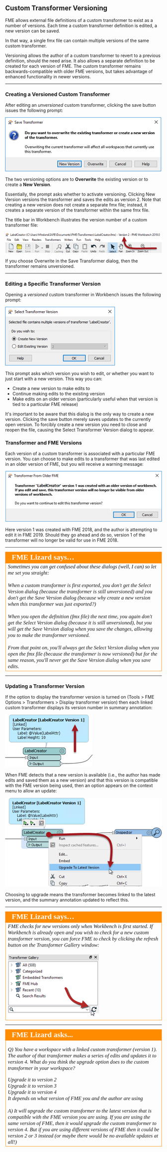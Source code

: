 ## Custom Transformer Versioning

FME allows external file definitions of a custom transformer to exist as a number of versions. Each time a custom transformer definition is edited, a new version can be saved. 

In that way, a single fmx file can contain multiple versions of the same custom transformer. 

Versioning allows the author of a custom transformer to revert to a previous definition, should the need arise. It also allows a separate definition to be created for each version of FME. The custom transformer remains backwards-compatible with older FME versions, but takes advantage of enhanced functionality in newer versions. 

---

### Creating a Versioned Custom Transformer ###

After editing an *unversioned* custom transformer, clicking the save button issues the following prompt:

![](./Images/Img5.041.CreateNewCTVersion.png) 

The two versioning options are to **Overwrite** the existing version or to create a **New Version**. 

Essentially, the prompt asks whether to activate versioning. Clicking New Version versions the transformer and saves the edits as version 2. Note that creating a new version does not create a separate fmx file; instead, it creates a separate version of the transformer within the same fmx file.

The title bar in Workbench illustrates the version number of a custom transformer file:

![](./Images/Img5.042.NewCTVersionWBHeader.png)

If you choose Overwrite in the Save Transformer dialog, then the transformer remains unversioned.

---

### Editing a Specific Transformer Version ###

Opening a *versioned* custom transformer in Workbench issues the following prompt:

![](./Images/Img5.043.CTEditingVersionChoice.png)

This prompt asks which version you wish to edit, or whether you want to just start with a new version. This way you can:

- Create a new version to make edits to
- Continue making edits to the existing version
- Make edits on an older version (particularly useful when that version is tied to a particular FME release)

It's important to be aware that this dialog is the only way to create a new version. Clicking the save button merely saves updates to the currently open version. To forcibly create a new version you need to close and reopen the file, causing the Select Transformer Version dialog to appear.

### Transformer and FME Versions ###

Each version of a custom transformer is associated with a particular FME version. You can choose to make edits to a transformer that was last edited in an older version of FME, but you will receive a warning message:

![](./Images/Img5.044.CTEditingVersionInNewerBuild.png)

Here version 1 was created with FME 2018, and the author is attempting to edit it in FME 2019. Should they go ahead and do so, version 1 of the transformer will no longer be valid for use in FME 2018.

---

<table style="border-spacing: 0px">
<tr>
<td style="vertical-align:middle;background-color:darkorange;border: 2px solid darkorange">
<i class="fa fa-quote-left fa-lg fa-pull-left fa-fw" style="color:white;padding-right: 12px;vertical-align:text-top"></i>
<span style="color:white;font-size:x-large;font-weight: bold;font-family:serif">FME Lizard says…</span>
</td>
</tr>

<tr>
<td style="border: 1px solid darkorange">
<span style="font-family:serif; font-style:italic; font-size:larger">
Sometimes you can get confused about these dialogs (well, I can) so let me set you straight:
<br><br>When a custom transformer is first exported, you don't get the Select Version dialog (because the transformer is still unversioned) and you don't get the Save Version dialog (because why create a new version when this transformer was just exported?) 
<br><br>When you open the definition (fmx file) the next time, you again don't get the Select Version dialog (because it is still unversioned), but you will get the Save Version dialog when you save the changes, allowing you to make the transformer versioned. 
<br><br>From that point on, you'll always get the Select Version dialog when you open the fmx file (because the transformer is now versioned) but for the same reason, you'll never get the Save Version dialog when you save edits.
</span>
</td>
</tr>
</table>

---

### Updating a Transformer Version ###

If the option to display the transformer version is turned on (Tools &gt; FME Options &gt; Transformers &gt; Display transformer version) then each linked custom transformer displays its version number in summary annotation:

![](./Images/Img5.045.CTVersionSummaryAnnotation.png)

When FME detects that a new version is available (i.e., the author has made edits and saved them as a new version) and that this version is compatible with the FME version being used, then an option appears on the context menu to allow an update:

![](./Images/Img5.046.CTNewVersionAvailable.png) 

Choosing to upgrade means the transformer becomes linked to the latest version, and the summary annotation updated to reflect this. 

---

<table style="border-spacing: 0px">
<tr>
<td style="vertical-align:middle;background-color:darkorange;border: 2px solid darkorange">
<i class="fa fa-quote-left fa-lg fa-pull-left fa-fw" style="color:white;padding-right: 12px;vertical-align:text-top"></i>
<span style="color:white;font-size:x-large;font-weight: bold;font-family:serif">FME Lizard says…</span>
</td>
</tr>

<tr>
<td style="border: 1px solid darkorange">
<span style="font-family:serif; font-style:italic; font-size:larger">
FME checks for new versions only when Workbench is first started. If Workbench is already open and you wish to check for a new custom transformer version, you can force FME to check by clicking the refresh button on the Transformer Gallery window: 
<br><br><img src="./Images/Img5.047.TransGalleryRefresh.png"> 
</span>
</td>
</tr>
</table>

---

<table style="border-spacing: 0px">
<tr>
<td style="vertical-align:middle;background-color:darkorange;border: 2px solid darkorange">
<i class="fa fa-quote-left fa-lg fa-pull-left fa-fw" style="color:white;padding-right: 12px;vertical-align:text-top"></i>
<span style="color:white;font-size:x-large;font-weight: bold;font-family:serif">FME Lizard asks...</span>
</td>
</tr>

<tr>
<td style="border: 1px solid darkorange">
<span style="font-family:serif; font-style:italic; font-size:larger">

<quiz name="">
  <question>
    <p>
      Q) You have a workspace with a linked custom transformer (version 1). The author of that transformer makes a series of edits and updates it to version 4. What do you think the upgrade option does to the custom transformer in your workspace?
    </p>
    <answer>Upgrade it to version 2</answer><br>
    <answer>Upgrade it to version 3</answer><br>
    <answer>Upgrade it to version 4</answer><br>
    <answer correct>It depends on what version of FME you and the author are using</answer><br>
    <br><explanation>A) It will upgrade the custom transformer to the latest version that is compatible with the FME version you are using. If you are using the same version of FME, then it would upgrade the custom transformer to version 4. But if you are using different versions of FME then it could be version 2 or 3 instead (or maybe there would be no available updates at all!)</explanation>
  </question>
</quiz>
</tr>
</table>


